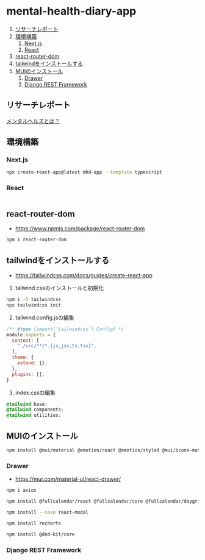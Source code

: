 # mental-health-diary-app
1. [リサーチレポート](#リサーチレポート)
2. [環境構築](#環境構築)
   1. [Next.js](#nextjs)
   2. [React](#react)
3. [react-router-dom](#react-router-dom)
4. [tailwindをインストールする](#tailwindをインストールする)
5. [MUIのインストール](#muiのインストール)
   1. [Drawer](#drawer)
   2. [Django REST Framework](#django-rest-framework)

## リサーチレポート

[メンタルヘルスとは？](./design/research/README.md)

## 環境構築

### Next.js

```bash
npx create-react-app@latest mhd-app --template typescript
```

### React

```bash

```
## react-router-dom

* https://www.npmjs.com/package/react-router-dom

```bash
npm i react-router-dom
```

## tailwindをインストールする

* https://tailwindcss.com/docs/guides/create-react-app

1. tailwind cssのインストールと初期化

```bash
npm i -D tailwindcss
npx tailwindcss init
```

2. tailwind.config.jsの編集

```js
/** @type {import('tailwindcss').Config} */
module.exports = {
  content: [
    "./src/**/*.{js,jsx,ts,tsx}",
  ],
  theme: {
    extend: {},
  },
  plugins: [],
}
```

3. index.cssの編集

```css
@tailwind base;
@tailwind components;
@tailwind utilities;
```

## MUIのインストール

```bash
npm install @mui/material @emotion/react @emotion/styled @mui/icons-material npm install @mui/lab 
```

### Drawer

* https://mui.com/material-ui/react-drawer/

```bash
npm i axios
```

```bash
npm install @fullcalendar/react @fullcalendar/core @fullcalendar/daygrid
```

```bash
npm install --save react-modal
```

```bash
npm install recharts
```

```bash
npm install @dnd-kit/core
```

### Django REST Framework
